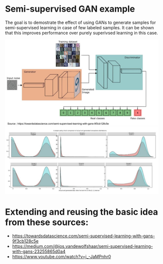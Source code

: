 # Semi-supervised GAN example

The goal is to demostrate the effect of using GANs to generate samples for semi-supervised 
learning in case of few labeled samples. It can be shown that this improves performance
over purely superivsed learning in this case. 

![relative path 1](/semi_supervised_gan.jpeg?raw=true "semi_supervised_gan.jpeg")
![relative path 2](/synthetic_samples_1D.jpeg?raw=true "synthetic_samples_1D.jpeg")

# Extending and reusing the basic idea from these sources:
* https://towardsdatascience.com/semi-supervised-learning-with-gans-9f3cb128c5e
* https://medium.com/@jos.vandewolfshaar/semi-supervised-learning-with-gans-23255865d0a4
* https://www.youtube.com/watch?v=j_-JaMPnhr0
